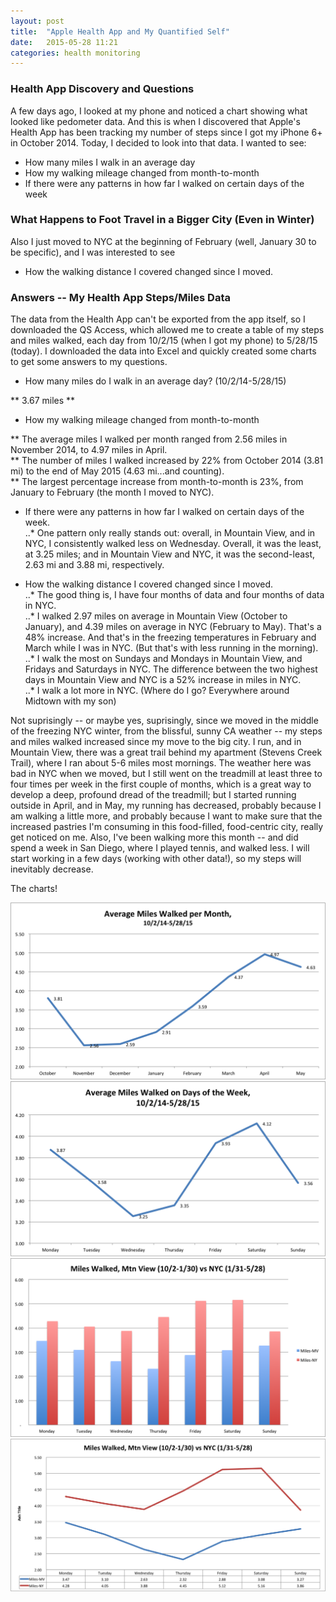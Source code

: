 ```yaml
---
layout: post
title:  "Apple Health App and My Quantified Self"
date:   2015-05-28 11:21
categories: health monitoring
---
```

### Health App Discovery and Questions
A few days ago, I looked at my phone and noticed a chart showing what looked like pedometer data. And this is when I discovered that Apple's Health App has been tracking my number of steps since I got my iPhone 6+ in October 2014. Today, I decided to look into that data. I wanted to see:  

* How many miles I walk in an average day  
* How my walking mileage changed from month-to-month  
* If there were any patterns in how far I walked on certain days of the week  

### What Happens to Foot Travel in a Bigger City (Even in Winter)
Also I just moved to NYC at the beginning of February (well, January 30 to be specific), and I was interested to see  

* How the walking distance I covered changed since I moved.   


### Answers -- My Health App Steps/Miles Data
The data from the Health App can't be exported from the app itself, so I downloaded the QS Access, which allowed me to create a table of my steps and miles walked, each day from 10/2/15 (when I got my phone) to 5/28/15 (today). I downloaded the data into Excel and quickly created some charts to get some answers to my questions. 

* How many miles do I walk in an average day? (10/2/14-5/28/15)    

** 3.67 miles
** 
* How my walking mileage changed from month-to-month    

** The average miles I walked per month ranged from 2.56 miles in November 2014, to 4.97 miles in April.   
** The number of miles I walked increased by 22% from October 2014 (3.81 mi) to the end of May 2015 (4.63 mi...and counting).   
** The largest percentage increase from month-to-month is 23%, from January to February (the month I moved to NYC).   

* If there were any patterns in how far I walked on certain days of the week.     
..* One pattern only really stands out: overall, in Mountain View, and in NYC, I consistently walked less on Wednesday. Overall, it was the least, at 3.25 miles; and in Mountain View and NYC, it was the second-least, 2.63 mi and 3.88 mi, respectively.   

* How the walking distance I covered changed since I moved.     
..* The good thing is, I have four months of data and four months of data in NYC.  
..* I walked 2.97 miles on average in Mountain View (October to January), and 4.39 miles on average in NYC (February to May). That's a 48% increase. And that's in the freezing temperatures in February and March while I was in NYC. (But that's with less running in the morning).   
..* I walk the most on Sundays and Mondays in Mountain View, and Fridays and Saturdays in NYC. The difference between the two highest days in Mountain View and NYC is a 52% increase in miles in NYC.   
..* I walk a lot more in NYC. (Where do I go? Everywhere around Midtown with my son)  

Not suprisingly -- or maybe yes, suprisingly, since we moved in the middle of the freezing NYC winter, from the blissful, sunny CA weather -- my steps and miles walked increased since my move to the big city. I run, and in Mountain View, there was a great trail behind my apartment (Stevens Creek Trail), where I ran about 5-6 miles most mornings. The weather here was bad in NYC when we moved, but I still went on the treadmill at least three to four times per week in the first couple of months, which is a great way to develop a deep, profound dread of the treadmill; but I started running outside in April, and in May, my running has decreased, probably because I am walking a little more, and probably because I want to make sure that the increased pastries I'm consuming in this food-filled, food-centric city, really get noticed on me. Also, I've been walking more this month -- and did spend a week in San Diego, where I played tennis, and walked less. I will start working in a few days (working with other data!), so my steps will inevitably decrease. 

The charts! 

![alt text](../charts/milesPerMonth.png)
![alt text](../charts/milesPerDay.png)
![alt text](../charts/milesCompBar.png)
![alt text](../charts/milesCompLine.png)







